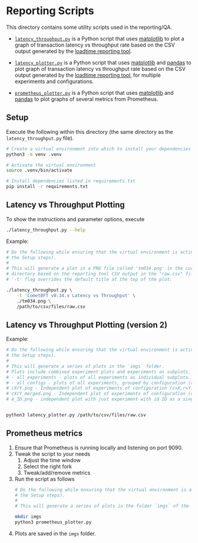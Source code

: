 # Reporting Scripts

This directory contains some utility scripts used in the reporting/QA.

* [`latency_throughput.py`](./latency_throughput.py) is a Python script that uses
    [matplotlib] to plot a graph of transaction latency vs throughput rate based on
    the CSV output generated by the [loadtime reporting
    tool](../../../test/loadtime/cmd/report/).

* [`latency_plotter.py`](./latency_plotter.py) is a Python script that uses
    [matplotlib] and [pandas] to plot graph of transaction latency vs throughput rate based on
    the CSV output generated by the [loadtime reporting
    tool](../../../test/loadtime/cmd/report/), for multiple experiments and configurations.

* [`prometheus_plotter.py`](./prometheus_plotter.py) is a Python script that uses
    [matplotlib] and [pandas] to plot graphs of several metrics from Prometheus.

## Setup

Execute the following within this directory (the same directory as the
`latency_throughput.py` file).

```bash
# Create a virtual environment into which to install your dependencies
python3 -m venv .venv

# Activate the virtual environment
source .venv/bin/activate

# Install dependencies listed in requirements.txt
pip install -r requirements.txt
```

## Latency vs Throughput Plotting
To show the instructions and parameter options, execute 

```bash
./latency_throughput.py --help
```

Example:

```bash
# Do the following while ensuring that the virtual environment is activated (see
# the Setup steps).
#
# This will generate a plot in a PNG file called 'tm034.png' in the current
# directory based on the reporting tool CSV output in the "raw.csv" file. The
# '-t' flag overrides the default title at the top of the plot.

./latency_throughput.py \
    -t 'CometBFT v0.34.x Latency vs Throughput' \
    ./tm034.png \
    /path/to/csv/files/raw.csv
```

## Latency vs Throughput Plotting (version 2)
Example:

```bash
# Do the following while ensuring that the virtual environment is activated (see
# the Setup steps).
#
# This will generate a series of plots in the `imgs` folder.
# Plots include combined experiment plots and experiments as subplots.
# - all_experiments - plots of all experiments as individual subplots.
# - all_configs - plots of all experiments, grouped by configuration (r,c).
# cXrY.png - Independent plot of experiments of configuration (c=X,r=Y) as different curves.
# cXrY_merged.png - Independent plot of experiments of configuration (c=X,r=Y) combined as single curve.
# e_ID.png - independent plot with just experiment with id ID as a single curve.


python3 latency_plotter.py /path/to/csv/files/raw.csv
```

## Prometheus metrics

1. Ensure that Prometheus is running locally and listening on port 9090. 
2. Tweak the script to your needs
   1. Adjust the time window
   2. Select the right fork 
   3. Tweak/add/remove metrics 
3. Run the script as follows
   ```bash
   # Do the following while ensuring that the virtual environment is activated (see
   # the Setup steps).
   #
   # This will generate a series of plots in the folder `imgs` of the current folder.

   mkdir imgs
   python3 prometheus_plotter.py
   ```
4. Plots are saved in the `imgs` folder.

[matplotlib]: https://matplotlib.org/
[pandas]: https://pandas.pydata.org
